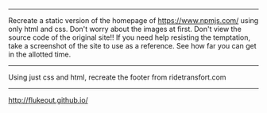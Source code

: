 
***

Recreate a static version of the homepage of https://www.npmjs.com/ using only html and css. Don't worry about the images at first. Don't view the source code of the original site!! If you need help resisting the temptation, take a screenshot of the site to use as a reference. See how far you can get in the allotted time.

***

Using just css and html, recreate the footer from ridetransfort.com

***

http://flukeout.github.io/

